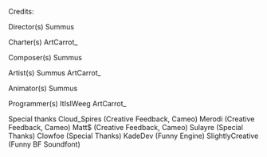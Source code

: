 Credits:

Director(s)
Summus

Charter(s)
ArtCarrot_

Composer(s)
Summus

Artist(s)
Summus
ArtCarrot_

Animator(s)
Summus

Programmer(s)
ItIsIWeeg
ArtCarrot_

Special thanks
Cloud_Spires (Creative Feedback, Cameo)
Merodi (Creative Feedback, Cameo)
Matt$ (Creative Feedback, Cameo)
Sulayre (Special Thanks)
Clowfoe (Special Thanks)
KadeDev (Funny Engine)
SlightlyCreative (Funny BF Soundfont)
